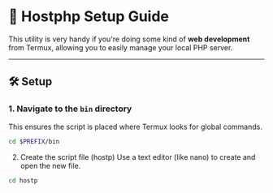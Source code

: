 # 🚀 Hostphp  Setup Guide

This utility is very handy if you're doing some kind of **web development** from Termux, allowing you to easily manage your local PHP server.

---

## 🛠 Setup

### 1. Navigate to the `bin` directory

This ensures the script is placed where Termux looks for global commands.

```bash
cd $PREFIX/bin
```

2. Create the script file (hostp)
​Use a text editor (like nano) to create and open the new file.
```bash
cd hostp
```

